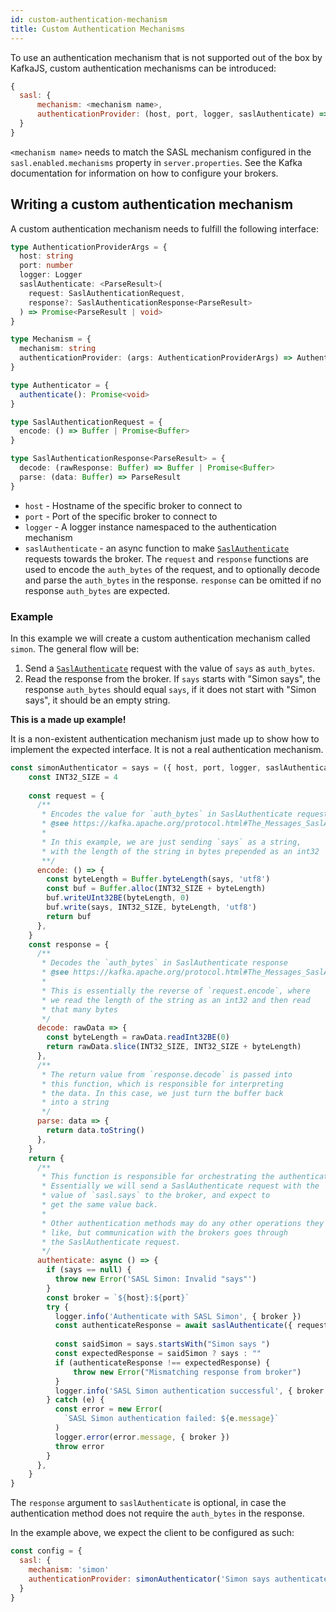 ```yaml
---
id: custom-authentication-mechanism
title: Custom Authentication Mechanisms
---
```


To use an authentication mechanism that is not supported out of the box by KafkaJS,
custom authentication mechanisms can be introduced:

```js
{ 
  sasl: { 
      mechanism: <mechanism name>,
      authenticationProvider: (host, port, logger, saslAuthenticate) => { authenticate: () => Promise<void> }
  }
}
```

`<mechanism name>` needs to match the SASL mechanism configured in the `sasl.enabled.mechanisms`
property in `server.properties`. See the Kafka documentation for information on how to
configure your brokers.

## Writing a custom authentication mechanism

A custom authentication mechanism needs to fulfill the following interface:

```ts
type AuthenticationProviderArgs = {
  host: string
  port: number
  logger: Logger
  saslAuthenticate: <ParseResult>(
    request: SaslAuthenticationRequest,
    response?: SaslAuthenticationResponse<ParseResult>
  ) => Promise<ParseResult | void>
}

type Mechanism = {
  mechanism: string
  authenticationProvider: (args: AuthenticationProviderArgs) => Authenticator
}

type Authenticator = {
  authenticate(): Promise<void>
}

type SaslAuthenticationRequest = {
  encode: () => Buffer | Promise<Buffer>
}

type SaslAuthenticationResponse<ParseResult> = {
  decode: (rawResponse: Buffer) => Buffer | Promise<Buffer>
  parse: (data: Buffer) => ParseResult
}
```
* `host` - Hostname of the specific broker to connect to
* `port` - Port of the specific broker to connect to
* `logger` - A logger instance namespaced to the authentication mechanism
* `saslAuthenticate` - an async function to make [`SaslAuthenticate`](https://kafka.apache.org/protocol.html#The_Messages_SaslAuthenticate)
requests towards the broker. The `request` and `response` functions are used to encode the `auth_bytes` of the request, and to optionally
decode and parse the `auth_bytes` in the response. `response` can be omitted if no response `auth_bytes` are expected.
### Example
In this example we will create a custom authentication mechanism called `simon`. The general
flow will be:
1. Send a [`SaslAuthenticate`](https://kafka.apache.org/protocol.html#The_Messages_SaslAuthenticate)
request with the value of `says` as `auth_bytes`.
2. Read the response from the broker. If `says` starts with "Simon says", the response `auth_bytes`
should equal `says`, if it does not start with "Simon says", it should be an empty string.

**This is a made up example!**

It is a non-existent authentication mechanism just made up to show how to implement the expected interface. It is not a real authentication mechanism. 

```js
const simonAuthenticator = says = ({ host, port, logger, saslAuthenticate }) => {
    const INT32_SIZE = 4
  
    const request = {
      /**
       * Encodes the value for `auth_bytes` in SaslAuthenticate request
       * @see https://kafka.apache.org/protocol.html#The_Messages_SaslAuthenticate
       * 
       * In this example, we are just sending `says` as a string,
       * with the length of the string in bytes prepended as an int32
       **/
      encode: () => {
        const byteLength = Buffer.byteLength(says, 'utf8')
        const buf = Buffer.alloc(INT32_SIZE + byteLength)
        buf.writeUInt32BE(byteLength, 0)
        buf.write(says, INT32_SIZE, byteLength, 'utf8')
        return buf
      },
    }
    const response = {
      /**
       * Decodes the `auth_bytes` in SaslAuthenticate response
       * @see https://kafka.apache.org/protocol.html#The_Messages_SaslAuthenticate
       * 
       * This is essentially the reverse of `request.encode`, where
       * we read the length of the string as an int32 and then read
       * that many bytes
       */
      decode: rawData => {
        const byteLength = rawData.readInt32BE(0)
        return rawData.slice(INT32_SIZE, INT32_SIZE + byteLength)
      },
      /**
       * The return value from `response.decode` is passed into
       * this function, which is responsible for interpreting
       * the data. In this case, we just turn the buffer back
       * into a string
       */
      parse: data => {
        return data.toString()
      },
    }
    return {
      /**
       * This function is responsible for orchestrating the authentication flow.
       * Essentially we will send a SaslAuthenticate request with the
       * value of `sasl.says` to the broker, and expect to
       * get the same value back.
       * 
       * Other authentication methods may do any other operations they
       * like, but communication with the brokers goes through
       * the SaslAuthenticate request.
       */
      authenticate: async () => {
        if (says == null) {
          throw new Error('SASL Simon: Invalid "says"')
        }
        const broker = `${host}:${port}`
        try {
          logger.info('Authenticate with SASL Simon', { broker })
          const authenticateResponse = await saslAuthenticate({ request, response })
  
          const saidSimon = says.startsWith("Simon says ")
          const expectedResponse = saidSimon ? says : ""
          if (authenticateResponse !== expectedResponse) {
              throw new Error("Mismatching response from broker")
          }
          logger.info('SASL Simon authentication successful', { broker })
        } catch (e) {
          const error = new Error(
            `SASL Simon authentication failed: ${e.message}`
          )
          logger.error(error.message, { broker })
          throw error
        }
      },
    }
}
```

The `response` argument to `saslAuthenticate` is optional, in case the authentication
method does not require the `auth_bytes` in the response.

In the example above, we expect the client to be configured as such:

```js
const config = {
  sasl: {
    mechanism: 'simon'
    authenticationProvider: simonAuthenticator('Simon says authenticate me')
  }
}
```